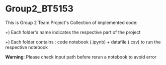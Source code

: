 # Group2_BT5153
This is Group 2 Team Project's Collection of implemented code:

+) Each folder's name indicates the respective part of the project

+) Each folder contains : code notebook (.ipynb) + datafile (.csv) to run the respective notebook

**Warning**: Please check input path before rerun a notebook to avoid error
